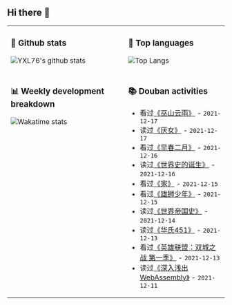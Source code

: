 ## Hi there 👋

<table>
<tr>
<td valign="top" width="54%">

### 🔭 Github stats

![YXL76's github stats](https://github-readme-stats.yxl76.vercel.app/api?username=YXL76&count_private=true&show_icons=true&include_all_commits=true&theme=prussian&line_height=28&disable_animations=true)

</td>

<td valign="top" width="46%">

### 🌱 Top languages

![Top Langs](https://github-readme-stats.yxl76.vercel.app/api/top-langs/?username=YXL76&layout=compact&theme=prussian&langs_count=8&hide=HTML,CSS,SCSS)

</td>
</tr>
<tr>
<td valign="top" width="54%">

### 📊 Weekly development breakdown

![Wakatime stats](https://github-readme-stats.yxl76.vercel.app/api/wakatime?username=YXL76&layout=compact&theme=prussian)


</td>
<td valign="top" width="46%">

### 📚 Douban activities

- 看过[《巫山云雨》](http://movie.douban.com/subject/1303671/) - `2021-12-17`
- 读过[《厌女》](https://book.douban.com/subject/25836270/) - `2021-12-17`
- 看过[《早春二月》](http://movie.douban.com/subject/1401269/) - `2021-12-16`
- 读过[《世界史的诞生》](https://book.douban.com/subject/26712178/) - `2021-12-16`
- 看过[《家》](http://movie.douban.com/subject/1308211/) - `2021-12-15`
- 看过[《雄狮少年》](http://movie.douban.com/subject/35144311/) - `2021-12-15`
- 读过[《世界帝国史》](https://book.douban.com/subject/27101994/) - `2021-12-14`
- 读过[《华氏451》](https://book.douban.com/subject/27077129/) - `2021-12-13`
- 看过[《英雄联盟：双城之战 第一季》](http://movie.douban.com/subject/34867871/) - `2021-12-13`
- 读过[《深入浅出WebAssembly》](https://book.douban.com/subject/30368088/) - `2021-12-11`

</td>
</tr>
</table>

<!--
**YXL76/YXL76** is a ✨ _special_ ✨ repository because its `README.md` (this file) appears on your GitHub profile.

Here are some ideas to get you started:

- 🔭 I’m currently working on ...
- 🌱 I’m currently learning ...
- 👯 I’m looking to collaborate on ...
- 🤔 I’m looking for help with ...
- 💬 Ask me about ...
- 📫 How to reach me: ...
- 😄 Pronouns: ...
- ⚡ Fun fact: ...
-->
